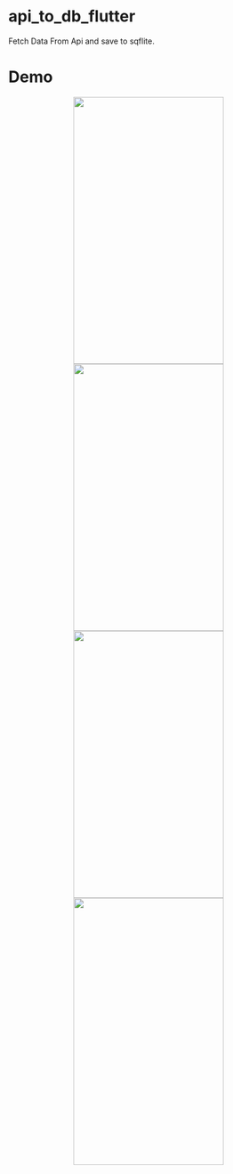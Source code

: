 # api_to_db_flutter

Fetch Data From Api and save to sqflite.

# Demo

<p align="center">
<img src="art\Screenshot_2019-01-15-10-52-32-008_com.skjdevelopers.apitodbflutter.png" height = "480" width="270"> 
<img src="art\Screenshot_2019-01-15-10-52-37-960_com.skjdevelopers.apitodbflutter.png" height = "480" width="270"> 
<img src="art\Screenshot_2019-01-15-10-52-42-233_com.skjdevelopers.apitodbflutter.png" height = "480" width="270">
<img src="art\Screenshot_2019-01-15-10-52-50-914_com.skjdevelopers.apitodbflutter.png" height = "480" width="270">
</p>


